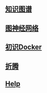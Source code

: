 ## [知识图谱](tech/kg.md)

## [图神经网络](tech/gcn.md)

## [初识Docker](tech/docker.md)

## [折腾](tech/折腾.md)

## [Help](help.md)

